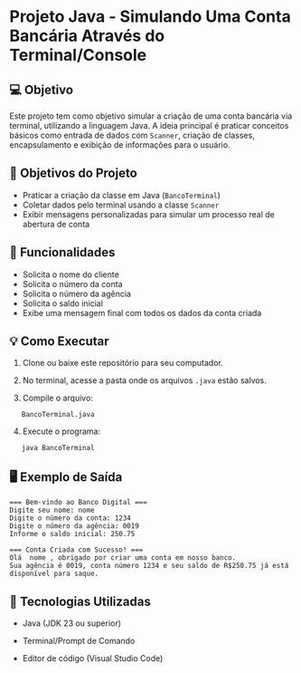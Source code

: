 # Projeto Java - Simulando Uma Conta Bancária Através do Terminal/Console

## 💻 Objetivo

Este projeto tem como objetivo simular a criação de uma conta bancária via terminal, utilizando a linguagem Java. A ideia principal é praticar conceitos básicos como entrada de dados com `Scanner`, criação de classes, encapsulamento e exibição de informações para o usuário.

## 🧠 Objetivos do Projeto

- Praticar a criação da classe em Java (`BancoTerminal`)
- Coletar dados pelo terminal usando a classe `Scanner`
- Exibir mensagens personalizadas para simular um processo real de abertura de conta

## 🔧 Funcionalidades

- Solicita o nome do cliente
- Solicita o número da conta
- Solicita o número da agência
- Solicita o saldo inicial
- Exibe uma mensagem final com todos os dados da conta criada

## 💡 Como Executar

1. Clone ou baixe este repositório para seu computador.

2. No terminal, acesse a pasta onde os arquivos `.java` estão salvos.

3. Compile o arquivo:
```
   BancoTerminal.java
```

4. Execute o programa:
```
   java BancoTerminal
```

## 🖥️ Exemplo de Saída
```
=== Bem-vindo ao Banco Digital ===
Digite seu nome: nome
Digite o número da conta: 1234
Digite o número da agência: 0019
Informe o saldo inicial: 250.75

=== Conta Criada com Sucesso! ===
Olá  nome , obrigado por criar uma conta em nosso banco.
Sua agência é 0019, conta número 1234 e seu saldo de R$250.75 já está disponível para saque.
```
## 🧰 Tecnologias Utilizadas

- Java (JDK 23 ou superior)

- Terminal/Prompt de Comando

- Editor de código (Visual Studio Code)
